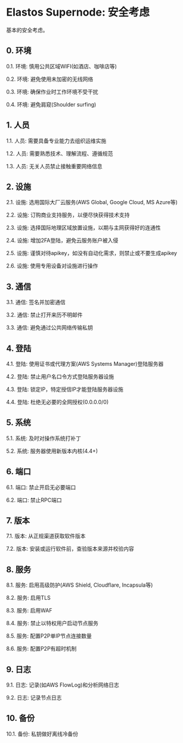 # Elastos Supernode: 安全考虑

基本的安全考虑。

## 0. 环境

0.1. 环境: 慎用公共区域WIFI(如酒店、咖啡店等)

0.2. 环境: 避免使用未加密的无线网络

0.3. 环境: 确保作业时工作环境不受干扰

0.4. 环境: 避免肩窥(Shoulder surfing)

## 1. 人员

1.1. 人员: 需要具备专业能力去组织运维实施

1.2. 人员: 需要熟悉技术、理解流程、遵循规范

1.3. 人员: 无关人员禁止接触重要网络信息

## 2. 设施

2.1. 设施: 选用国际大厂云服务(AWS Global, Google Cloud, MS Azure等)

2.2. 设施: 订购商业支持服务，以便尽快获得技术支持

2.3. 设施: 选择国际地理区域放置设施，以期与主网获得好的连通性

2.4. 设施: 增加2FA登陆，避免云服务账户被入侵

2.5. 设施: 谨慎对待apikey，如没有自动化需求，则禁止或不要生成apikey

2.6. 设施: 使用专用设备对设施进行操作

## 3. 通信

3.1. 通信: 签名并加密通信

3.2. 通信: 禁止打开来历不明邮件

3.3. 通信: 避免通过公共网络传输私钥

## 4. 登陆

4.1. 登陆: 使用证书或代理方案(AWS Systems Manager)登陆服务器

4.2. 登陆: 禁止用户名口令方式登陆服务器设施

4.3. 登陆: 锁定IP，特定授信IP才能登陆服务器设施

4.4. 登陆: 杜绝无必要的全网授权(0.0.0.0/0)

## 5. 系统

5.1. 系统: 及时对操作系统打补丁

5.2. 系统: 服务器使用新版本内核(4.4+)

## 6. 端口

6.1. 端口: 禁止开启无必要端口

6.2. 端口: 禁止RPC端口

## 7. 版本

7.1. 版本: 从正规渠道获取软件版本

7.2. 版本: 安装或运行软件前，查验版本来源并校验内容

## 8. 服务

8.1. 服务: 启用高级防护(AWS Shield, Cloudflare, Incapsula等)

8.2. 服务: 启用TLS

8.3. 服务: 启用WAF

8.4. 服务: 禁止以特权用户启动节点服务

8.5. 服务: 配置P2P单IP节点连接数量

8.6. 服务: 配置P2P有超时机制

## 9. 日志

9.1. 日志: 记录(如AWS FlowLog)和分析网络日志

9.2. 日志: 记录节点日志

## 10. 备份

10.1. 备份: 私钥做好离线冷备份